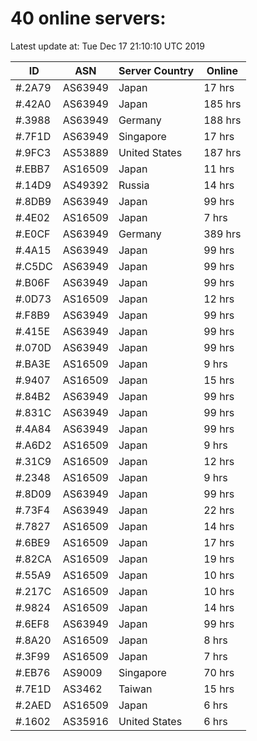 # 40 online servers:

Latest update at: Tue Dec 17 21:10:10 UTC 2019

| ID | ASN | Server Country | Online |
| -- | --- | -------------- | ------ |
| #.2A79 | AS63949 | Japan | 17 hrs |
| #.42A0 | AS63949 | Japan | 185 hrs |
| #.3988 | AS63949 | Germany | 188 hrs |
| #.7F1D | AS63949 | Singapore | 17 hrs |
| #.9FC3 | AS53889 | United States | 187 hrs |
| #.EBB7 | AS16509 | Japan | 11 hrs |
| #.14D9 | AS49392 | Russia | 14 hrs |
| #.8DB9 | AS63949 | Japan | 99 hrs |
| #.4E02 | AS16509 | Japan | 7 hrs |
| #.E0CF | AS63949 | Germany | 389 hrs |
| #.4A15 | AS63949 | Japan | 99 hrs |
| #.C5DC | AS63949 | Japan | 99 hrs |
| #.B06F | AS63949 | Japan | 99 hrs |
| #.0D73 | AS16509 | Japan | 12 hrs |
| #.F8B9 | AS63949 | Japan | 99 hrs |
| #.415E | AS63949 | Japan | 99 hrs |
| #.070D | AS63949 | Japan | 99 hrs |
| #.BA3E | AS16509 | Japan | 9 hrs |
| #.9407 | AS16509 | Japan | 15 hrs |
| #.84B2 | AS63949 | Japan | 99 hrs |
| #.831C | AS63949 | Japan | 99 hrs |
| #.4A84 | AS63949 | Japan | 99 hrs |
| #.A6D2 | AS16509 | Japan | 9 hrs |
| #.31C9 | AS16509 | Japan | 12 hrs |
| #.2348 | AS16509 | Japan | 9 hrs |
| #.8D09 | AS63949 | Japan | 99 hrs |
| #.73F4 | AS63949 | Japan | 22 hrs |
| #.7827 | AS16509 | Japan | 14 hrs |
| #.6BE9 | AS16509 | Japan | 17 hrs |
| #.82CA | AS16509 | Japan | 19 hrs |
| #.55A9 | AS16509 | Japan | 10 hrs |
| #.217C | AS16509 | Japan | 10 hrs |
| #.9824 | AS16509 | Japan | 14 hrs |
| #.6EF8 | AS63949 | Japan | 99 hrs |
| #.8A20 | AS16509 | Japan | 8 hrs |
| #.3F99 | AS16509 | Japan | 7 hrs |
| #.EB76 | AS9009 | Singapore | 70 hrs |
| #.7E1D | AS3462 | Taiwan | 15 hrs |
| #.2AED | AS16509 | Japan | 6 hrs |
| #.1602 | AS35916 | United States | 6 hrs |

